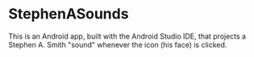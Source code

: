 # StephenASounds
This is an Android app, built with the Android Studio IDE, that projects a Stephen A. Smith "sound" whenever the icon (his face) is clicked. 
